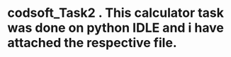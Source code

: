 # codsoft_Task2 . This calculator task was done on python IDLE and i have attached the respective file.
